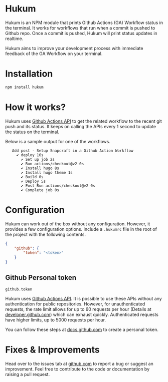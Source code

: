 # Hukum
Hukum is an NPM module that prints Github Actions (GA) Workflow status in the terminal. It works for workflows that run when a commit is pushed to Github repo. Once a commit is pushed, Hukum will print status updates in realtime.

Hukum aims to improve your development process with immediate feedback of the GA Workflow on your terminal.

# Installation
```bash
npm install hukum
```
# How it works?
Hukum uses [Github Actions API](https://developer.github.com/v3/actions/) to get the related workflow to the recent git push and its status. It keeps on calling the APIs every 1 second to update the status on the terminal.

Below is a sample output for one of the workflows.

```
   Add post - Setup Snapcraft in a Github Action Workflow
     ✔ deploy 16s
       ✔ Set up job 2s
       ✔ Run actions/checkout@v2 0s
       ✔ Install hugo 8s
       ✔ Install hugo theme 1s
       ✔ Build 0s
       ✔ Deploy 5s
       ✔ Post Run actions/checkout@v2 0s
       ✔ Complete job 0s
```

# Configuration
Hukum can work out of the box without any configuration. However, it provides a few configuration options. Include a `.hukumrc` file in the root of the project with the following contents.

```json
{
    "github": {
        "token": "<token>"
    }
}
```

## Github Personal token
```
github.token
```

Hukum uses [Github Actions API](https://developer.github.com/v3/actions/). It is possible to use these APIs without any authentication for public repositories. However, for unauthenticated requests, the rate limit allows for up to 60 requests per hour (Details at [developer.github.com](https://developer.github.com/v3/#rate-limiting)) which can exhaust quickly. Authenticated requests have higher limits, up to 5000 requests per hour.


You can follow these steps at [docs.github.com](https://docs.github.com/en/github/authenticating-to-github/creating-a-personal-access-token) to create a personal token.

# Fixes & Improvements
Head over to the issues tab at [github.com](https://github.com/abskmj/hukum/issues) to report a bug or suggest an improvement. Feel free to contribute to the code or documentation by raising a pull request.